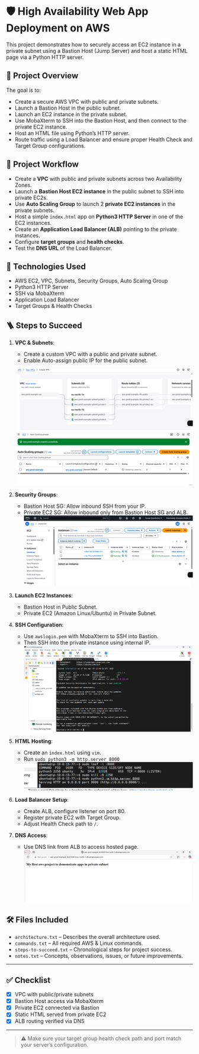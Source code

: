 # 🛡️  High Availability Web App Deployment on AWS

This project demonstrates how to securely access an EC2 instance in a private subnet using a Bastion Host (Jump Server) and host a static HTML page via a Python HTTP server.

## 📌 Project Overview

The goal is to:
- Create a secure AWS VPC with public and private subnets.
- Launch a Bastion Host in the public subnet.
- Launch an EC2 instance in the private subnet.
- Use MobaXterm to SSH into the Bastion Host, and then connect to the private EC2 instance.
- Host an HTML file using Python’s HTTP server.
- Route traffic using a Load Balancer and ensure proper Health Check and Target Group configurations.

## 📌 Project Workflow

- Create a **VPC** with public and private subnets across two Availability Zones.
- Launch a **Bastion Host EC2 instance** in the public subnet to SSH into private EC2s.
- Use **Auto Scaling Group** to launch 2 **private EC2 instances** in the private subnets.
- Host a simple `index.html` app on **Python3 HTTP Server** in one of the EC2 instances.
- Create an **Application Load Balancer (ALB)** pointing to the private instances.
- Configure **target groups** and **health checks**.
- Test the **DNS URL** of the Load Balancer.

## 🧰 Technologies Used

- AWS EC2, VPC, Subnets, Security Groups, Auto Scaling Group
- Python3 HTTP Server
- SSH via MobaXterm
- Application Load Balancer
- Target Groups & Health Checks

## 🪜 Steps to Succeed

1. **VPC & Subnets**:
   - Create a custom VPC with a public and private subnet.
   - Enable Auto-assign public IP for the public subnet.

   ![VPC](assets/architecture.png)
   ![Auto Scaling Group](assets/auto-scaling-group.png)


2. **Security Groups**:
   - Bastion Host SG: Allow inbound SSH from your IP.
   - Private EC2 SG: Allow inbound only from Bastion Host SG and ALB.
     ![two ec2 instances](assets/ec2.png)

3. **Launch EC2 Instances**:
   - Bastion Host in Public Subnet.
   - Private EC2 (Amazon Linux/Ubuntu) in Private Subnet.

4. **SSH Configuration**:
   - Use `awslogin.pem` with MobaXterm to SSH into Bastion.
   - Then SSH into the private instance using internal IP.
   ![mobaXterm](assets/mobaXterm.png)

5. **HTML Hosting**:
   - Create an `index.html` using `vim`.
   - Run `sudo python3 -m http.server 8000`
    ![server](assets/server.png)

6. **Load Balancer Setup**:
   - Create ALB, configure listener on port 80.
   - Register private EC2 with Target Group.
   - Adjust Health Check path to `/`.

7. **DNS Access**:
   - Use DNS link from ALB to access hosted page.
   ![output](assets/output.png)

## 🛠️ Files Included

- `architecture.txt` – Describes the overall architecture used.
- `commands.txt` – All required AWS & Linux commands.
- `steps-to-succeed.txt` – Chronological steps for project success.
- `notes.txt` – Concepts, observations, issues, or future improvements.

---

## ✅ Checklist

- [x] VPC with public/private subnets
- [x] Bastion Host access via MobaXterm
- [x] Private EC2 connected via Bastion
- [x] Static HTML served from private EC2
- [x] ALB routing verified via DNS

---

> ⚠️ Make sure your target group health check path and port match your server’s configuration.
